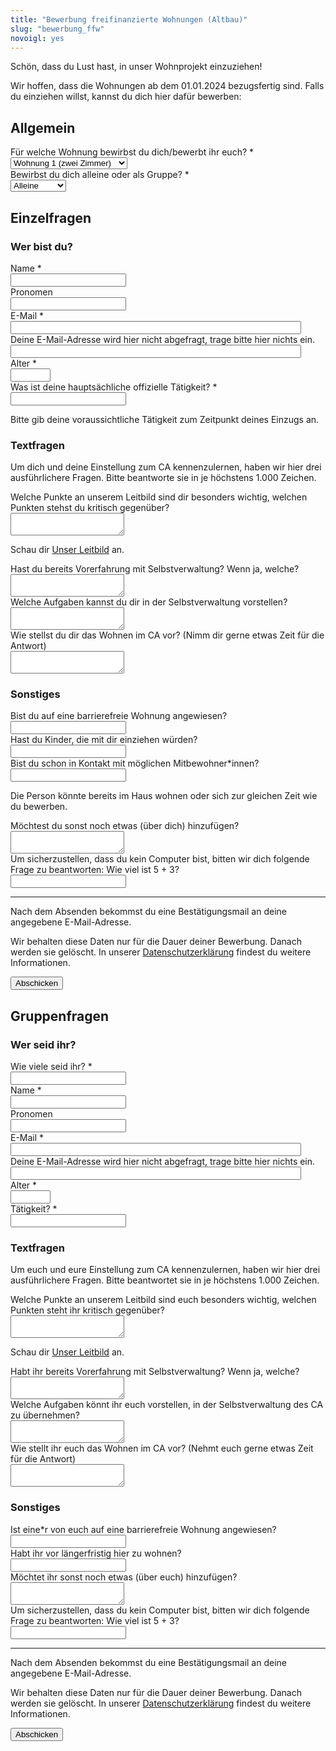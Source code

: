 ```yaml
---
title: "Bewerbung freifinanzierte Wohnungen (Altbau)"
slug: "bewerbung_ffw"
novoigl: yes
---
```


<form action="/website/bewerbung_other/send.php" method="post" accept-charset="utf-8">
<p>Schön, dass du Lust hast, in unser Wohnprojekt einzuziehen!

Wir hoffen, dass die Wohnungen ab dem 01.01.2024 bezugsfertig sind.
Falls du einziehen willst, kannst du dich hier dafür bewerben:</p>

<h2>Allgemein</h2>
<div class="field">
    <label class="label" for="apartment">Für welche Wohnung bewirbst du dich/bewerbt ihr euch? *</label>
	<div class="control">
        <div class="select">
            <select name="apartment">
                <option>Wohnung 1 (zwei Zimmer)</option>
                <option>Wohnung 2 (sechs Zimmer)</option>
            </select>
        </div>    </div>
</div>
<div class="field">
    <label class="label" for="group">Bewirbst du dich alleine oder als Gruppe? *</label>
    <div class="control">
        <div class="select">
            <select name="group">
                <option>Alleine</option>
                <option>Als Gruppe</option>
            </select>
        </div>
    </div>
</div>

<h2>Einzelfragen</h2>

<h3>Wer bist du?</h3>
<div class="field">
    <label class="label" for="full_name">Name *</label>
	<div class="control has-icons-left">
        <input type="text" name="full_name" value="" class="input required" maxlength="100" required/>
        <span class="icon is-small is-left">
            <i class="icon-user"></i>
        </span>
    </div>
</div>
<div class="field">
    <label class="label" for="pronouns">Pronomen</label>
    <div class="control">
        <input class="input" type="text" placeholder="" maxlength="60" name="pronouns">
    </div>
</div>
<div class="field">
    <label class="label" for="email">E-Mail *</label>
    <div class="control has-icons-left">
        <input type="email" name="email" value="" class="input required email"
            id="email" size="55" required/>
        <span class="icon is-small is-left">
            <i class="icon-mail-alt"></i>
        </span>
    </div>
</div>
<!-- Schutz vor der Benutzung des Formulars mit Computern. Es ist wird nicht angezeigt. -->
<div class="field extra-field">
    <label class="label" for="mail">Deine E-Mail-Adresse wird hier nicht
    abgefragt, trage bitte hier nichts ein.</label>
    <div class="control has-icons-left">
        <input type="email" name="mail" value="" class="input email"
            id="mail" size="55"/>
    </div>
</div>
<!--<div class="field">
    <label class="label" for="age">Geburtstag *</label>
    <div class="control">
        <input class="input required" type="date" id="age" name="age" value="2001-01-01" min="1940-01-01" max="2010-12-31" required />
    </div>
</div>-->
<div class="field">
    <label class="label" for="age">Alter *</label>
    <div class="control">
        <input class="input required" type="number" id="age" name="age" min="18" max="100" required />
    </div>
</div>
<div class="field">
    <label class="label" for="occupation">Was ist deine hauptsächliche offizielle Tätigkeit? *</label>
    <div class="control">
        <input class="input" type="text" placeholder="" maxlength="200" name="occupation" required>
    </div>
    <p class="help">Bitte gib deine voraussichtliche Tätigkeit zum Zeitpunkt deines Einzugs an.</p>
</div>

<h3>Textfragen</h3>
<p>Um dich und deine Einstellung zum CA kennenzulernen, haben wir hier
    drei ausführlichere Fragen. Bitte beantworte sie in je höchstens 1.000
    Zeichen.</p>
<div class="field">
    <label class="label" for="leitbild">Welche Punkte an unserem Leitbild sind dir besonders
        wichtig, welchen Punkten stehst du kritisch gegenüber?</label>
    <div class="control">
        <textarea name="leitbild" class="textarea" placeholder="" minlength="300" maxlength="1000"></textarea>
    </div>
    <p class="help is-success">Schau dir <a href="/leitbild">Unser Leitbild</a> an.</p>
</div>
<div class="field">
    <label class="label" for="selbstverwaltung_experience">Hast du bereits Vorerfahrung mit Selbstverwaltung? Wenn ja, welche?</label>
    <div class="control">
        <textarea name="selbstverwaltung_experience" class="textarea" placeholder="" minlength="300" maxlength="1000"></textarea>
    </div>
</div>
<div class="field">
    <label class="label" for="selbstverwaltung_tasks">Welche Aufgaben kannst du dir in der Selbstverwaltung vorstellen?</label>
    <div class="control">
        <textarea name="selbstverwaltung_tasks" class="textarea" placeholder="" minlength="300" maxlength="1000"></textarea>
    </div>
</div>
<div class="field">
    <label class="label" for="wohnvorstellung">Wie stellst du dir das Wohnen im CA vor? (Nimm dir gerne etwas Zeit für die Antwort)</label>
    <div class="control">
        <textarea name="wohnvorstellung" class="textarea" placeholder=""
            maxlength="1000"></textarea>
    </div>
</div>

<h3>Sonstiges</h3>
<div class="field">
    <label class="label" for="barrier_free">Bist du auf eine barrierefreie Wohnung
        angewiesen?</label>
    <div class="control">
        <input class="input" type="text" placeholder="" maxlength="60" name="barrier_free">
    </div>
</div>
<div class="field">
    <label class="label" for="children">Hast du Kinder, die mit dir einziehen würden?</label>
    <div class="control">
        <input class="input" type="text" placeholder="" maxlength="60" name="children">
    </div>
</div>
<div class="field">
    <label class="label" for="contacts">Bist du schon in Kontakt mit möglichen Mitbewohner*innen?</label>
    <div class="control">
        <input class="input" type="text" placeholder="" maxlength="200" name="wohnvorstellung">
    </div>
    <p class="help">Die Person könnte bereits im Haus wohnen oder sich zur gleichen Zeit wie du bewerben.</p>
</div>
<div class="field">
    <label class="label" for="sonstiges">Möchtest du sonst noch etwas (über dich) hinzufügen?</label>
    <div class="control">
        <textarea name="sonstiges" class="textarea" placeholder=""
            maxlength="1000"></textarea>
    </div>
</div>
<div class="field">
    <label class="label" for="spam_protection">Um sicherzustellen, dass du kein
    Computer bist, bitten wir dich folgende Frage zu beantworten: Wie viel ist
    5 + 3? </label>
    <div class="spam_protection">
        <input class="input" type="text" placeholder="" maxlength="10" name="spam_protection">
    </div>
</div>
<hr>
<p>Nach dem Absenden bekommst du eine Bestätigungsmail an deine angegebene E-Mail-Adresse.</p>
<p>Wir behalten diese Daten nur für die Dauer deiner Bewerbung. Danach werden sie gelöscht. In unserer <a href="https://collegiumacademicum.de/datenschutz/">Datenschutzerklärung</a> findest du weitere Informationen.</p>
<div class="field">
    <div class="control">
        <label class="sr-only" for="submit"></label>
          <input type="hidden" name="language" value="de">
        <input type="submit" name="submit" value="Abschicken" class="button is-link" id="submit">
    </div>
</div>

<h2>Gruppenfragen</h2>

<h3>Wer seid ihr?</h3>
<div class="field">
    <label class="label" for="group_size">Wie viele seid ihr? *</label>
	<div class="control">
        <input type="number" name="group_size" value="" class="input required" required/>
    </div>
</div>
<!-- open as many name, pronoun, age and occupation fields as there are group members -->
<div class="field">
    <label class="label" for="full_name">Name *</label>
	<div class="control has-icons-left">
        <input type="text" name="full_name" value="" class="input required" maxlength="100" required/>
        <span class="icon is-small is-left">
            <i class="icon-user"></i>
        </span>
    </div>
</div>
<div class="field">
    <label class="label" for="pronouns">Pronomen</label>
    <div class="control">
        <input class="input" type="text" placeholder="" maxlength="60" name="pronouns">
    </div>
</div>
<div class="field">
    <label class="label" for="email">E-Mail *</label>
    <div class="control has-icons-left">
        <input type="email" name="email" value="" class="input required email"
            id="email" size="55" required/>
        <span class="icon is-small is-left">
            <i class="icon-mail-alt"></i>
        </span>
    </div>
</div>
<!-- Schutz vor der Benutzung des Formulars mit Computern. Es ist wird nicht angezeigt. -->
<div class="field extra-field">
    <label class="label" for="mail">Deine E-Mail-Adresse wird hier nicht
    abgefragt, trage bitte hier nichts ein.</label>
    <div class="control has-icons-left">
        <input type="email" name="mail" value="" class="input email"
            id="mail" size="55"/>
    </div>
</div>
<!--<div class="field">
    <label class="label" for="age">Geburtstag *</label>
    <div class="control">
        <input class="input required" type="date" id="age" name="age" value="2001-01-01" min="1940-01-01" max="2010-12-31" required />
    </div>
</div>-->
<div class="field">
    <label class="label" for="age">Alter *</label>
    <div class="control">
        <input class="input required" type="number" id="age" name="age" min="18" max="100" required />
    </div>
</div>
<div class="field">
    <label class="label" for="occupation">Tätigkeit? *</label>
    <div class="control">
        <input class="input" type="text" placeholder="" maxlength="200" name="occupation" required>
    </div>
</div>

<h3>Textfragen</h3>
<p>Um euch und eure Einstellung zum CA kennenzulernen, haben wir hier
    drei ausführlichere Fragen. Bitte beantwortet sie in je höchstens 1.000
    Zeichen.</p>
<div class="field">
    <label class="label" for="leitbild">Welche Punkte an unserem Leitbild sind euch besonders
        wichtig, welchen Punkten steht ihr kritisch gegenüber?</label>
    <div class="control">
        <textarea name="leitbild" class="textarea" placeholder="" minlength="300" maxlength="1000"></textarea>
    </div>
    <p class="help is-success">Schau dir <a href="/leitbild">Unser Leitbild</a> an.</p>
</div>
<div class="field">
    <label class="label" for="selbstverwaltung_experience">Habt ihr bereits Vorerfahrung mit Selbstverwaltung? Wenn ja, welche?</label>
    <div class="control">
        <textarea name="selbstverwaltung_experience" class="textarea" placeholder="" minlength="300" maxlength="1000"></textarea>
    </div>
</div>
<div class="field">
    <label class="label" for="selbstverwaltung_tasks">Welche Aufgaben könnt ihr euch vorstellen, in der Selbstverwaltung des CA zu übernehmen?</label>
    <div class="control">
        <textarea name="selbstverwaltung_tasks" class="textarea" placeholder="" minlength="300" maxlength="1000"></textarea>
    </div>
</div>
<div class="field">
    <label class="label" for="wohnvorstellung">Wie stellt ihr euch das Wohnen im CA vor? (Nehmt euch gerne etwas Zeit für die Antwort)</label>
    <div class="control">
        <textarea name="wohnvorstellung" class="textarea" placeholder=""
            maxlength="1000"></textarea>
    </div>
</div>

<h3>Sonstiges</h3>
<div class="field">
    <label class="label" for="barrier_free">Ist eine*r von euch auf eine barrierefreie Wohnung angewiesen?</label>
    <div class="control">
        <input class="input" type="text" placeholder="" maxlength="60" name="barrier_free">
    </div>
</div>
<div class="field">
    <label class="label" for="contacts">Habt ihr vor längerfristig hier zu wohnen?</label>
    <div class="control">
        <input class="input" type="text" placeholder="" maxlength="200" name="wohnvorstellung">
    </div>
</div>
<div class="field">
    <label class="label" for="sonstiges">Möchtet ihr sonst noch etwas (über euch) hinzufügen?</label>
    <div class="control">
        <textarea name="sonstiges" class="textarea" placeholder=""
            maxlength="1000"></textarea>
    </div>
</div>
<div class="field">
    <label class="label" for="spam_protection">Um sicherzustellen, dass du kein
    Computer bist, bitten wir dich folgende Frage zu beantworten: Wie viel ist
    5 + 3? </label>
    <div class="spam_protection">
        <input class="input" type="text" placeholder="" maxlength="10" name="spam_protection">
    </div>
</div>
<hr>
<p>Nach dem Absenden bekommst du eine Bestätigungsmail an deine angegebene E-Mail-Adresse.</p>
<p>Wir behalten diese Daten nur für die Dauer deiner Bewerbung. Danach werden sie gelöscht. In unserer <a href="https://collegiumacademicum.de/datenschutz/">Datenschutzerklärung</a> findest du weitere Informationen.</p>
<div class="field">
    <div class="control">
        <label class="sr-only" for="submit"></label>
          <input type="hidden" name="language" value="de">
        <input type="submit" name="submit" value="Abschicken" class="button is-link" id="submit">
    </div>
</div>


</form>
